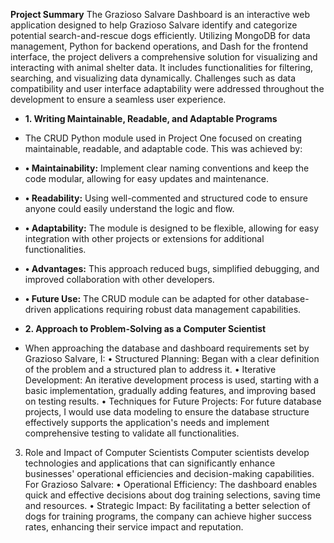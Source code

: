 **Project Summary**
The Grazioso Salvare Dashboard is an interactive web application designed to help Grazioso Salvare identify and categorize potential search-and-rescue dogs efficiently. Utilizing MongoDB for data management, Python for backend operations, and Dash for the frontend interface, the project delivers a comprehensive solution for visualizing and interacting with animal shelter data. It includes functionalities for filtering, searching, and visualizing data dynamically. Challenges such as data compatibility and user interface adaptability were addressed throughout the development to ensure a seamless user experience.

- **1.	Writing Maintainable, Readable, and Adaptable Programs**
- The CRUD Python module used in Project One focused on creating maintainable, readable, and adaptable code. This was achieved by:
- **•	Maintainability:** Implement clear naming conventions and keep the code modular, allowing for easy updates and maintenance.
- **•	Readability:** Using well-commented and structured code to ensure anyone could easily understand the logic and flow.
- **•	Adaptability:** The module is designed to be flexible, allowing for easy integration with other projects or extensions for additional functionalities.
- **•	Advantages:** This approach reduced bugs, simplified debugging, and improved collaboration with other developers.
- **•	Future Use:** The CRUD module can be adapted for other database-driven applications requiring robust data management capabilities.

- **2.	Approach to Problem-Solving as a Computer Scientist**
- When approaching the database and dashboard requirements set by Grazioso Salvare, I:
•	Structured Planning: Began with a clear definition of the problem and a structured plan to address it.
•	Iterative Development: An iterative development process is used, starting with a basic implementation, gradually adding features, and improving based on testing results.
•	Techniques for Future Projects: For future database projects, I would use data modeling to ensure the database structure effectively supports the application's needs and implement comprehensive testing to validate all functionalities.
3.	Role and Impact of Computer Scientists
Computer scientists develop technologies and applications that can significantly enhance businesses' operational efficiencies and decision-making capabilities. For Grazioso Salvare:
•	Operational Efficiency: The dashboard enables quick and effective decisions about dog training selections, saving time and resources.
•	Strategic Impact: By facilitating a better selection of dogs for training programs, the company can achieve higher success rates, enhancing their service impact and reputation.
